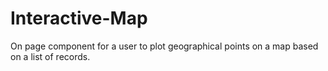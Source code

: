 # Interactive-Map
On page component for a user to plot geographical points on a map based on a list of records. 
